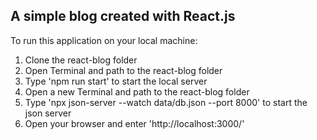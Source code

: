 <h2>A simple blog created with React.js</h2>

To run this application on your local machine:
1. Clone the react-blog folder
2. Open Terminal and path to the react-blog folder
3. Type 'npm run start' to start the local server
4. Open a new Terminal and path to the react-blog folder
5. Type 'npx json-server --watch data/db.json --port 8000' to start the json server
6. Open your browser and enter 'http://localhost:3000/'
